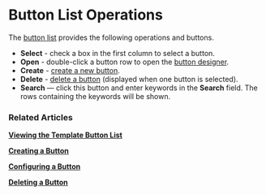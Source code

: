 # Button List Operations

The [button list](button-list-operations.md) provides the following operations and buttons.

* **Select** - check a box in the first column to select a button.
* **Open** - double-click a button row to open the [button designer](button-designer.md).
* **Create** - [create a new button](creating-a-button.md).
* **Delete** - [delete a button](deleting-a-button.md) (displayed when one button is selected).
* **Search** — click this button and enter keywords in the **Search** field. The rows containing the keywords will be shown.

### Related Articles <a href="#related-articles" id="related-articles"></a>

[**Viewing the Template Button List**](viewing-the-template-button-list.md)

[**Creating a Button**](creating-a-button.md)

[**Configuring a Button**](button-designer.md)

[**Deleting a Button**](deleting-a-button.md)
